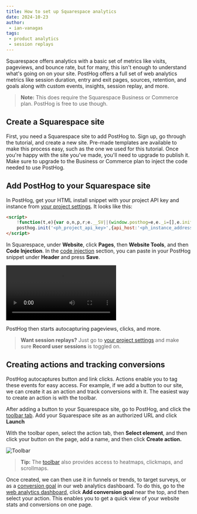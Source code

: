 ```yaml
---
title: How to set up Squarespace analytics
date: 2024-10-23
author:
 - ian-vanagas
tags:
 - product analytics
 - session replays
---
```


Squarespace offers analytics with a basic set of metrics like visits, pageviews, and bounce rate, but for many, this isn't enough to understand what's going on on your site. PostHog offers a full set of web analytics metrics like session duration, entry and exit pages, sources, retention, and goals along with custom events, insights, session replay, and more.

> **Note:** This does require the Squarespace Business or Commerce plan. PostHog is free to use though.

## Create a Squarespace site

First, you need a Squarespace site to add PostHog to. Sign up, go through the tutorial, and create a new site. Pre-made templates are available to make this process easy, such as the one we used for this tutorial. Once you're happy with the site you've made, you'll need to upgrade to publish it. Make sure to upgrade to the Business or Commerce plan to inject the code needed to use PostHog.

## Add PostHog to your Squarespace site

In PostHog, get your HTML install snippet with your project API key and instance from [your project settings](https://us.posthog.com/settings/project). It looks like this:

```html
<script>
    !function(t,e){var o,n,p,r;e.__SV||(window.posthog=e,e._i=[],e.init=function(i,s,a){function g(t,e){var o=e.split(".");2==o.length&&(t=t[o[0]],e=o[1]),t[e]=function(){t.push([e].concat(Array.prototype.slice.call(arguments,0)))}}(p=t.createElement("script")).type="text/javascript",p.crossOrigin="anonymous",p.async=!0,p.src=s.api_host+"/static/array.js",(r=t.getElementsByTagName("script")[0]).parentNode.insertBefore(p,r);var u=e;for(void 0!==a?u=e[a]=[]:a="posthog",u.people=u.people||[],u.toString=function(t){var e="posthog";return"posthog"!==a&&(e+="."+a),t||(e+=" (stub)"),e},u.people.toString=function(){return u.toString(1)+".people (stub)"},o="capture identify alias people.set people.set_once set_config register register_once unregister opt_out_capturing has_opted_out_capturing opt_in_capturing reset isFeatureEnabled onFeatureFlags getFeatureFlag getFeatureFlagPayload reloadFeatureFlags group updateEarlyAccessFeatureEnrollment getEarlyAccessFeatures getActiveMatchingSurveys getSurveys getNextSurveyStep".split(" "),n=0;n<o.length;n++)g(u,o[n]);e._i.push([i,s,a])},e.__SV=1)}(document,window.posthog||[]);
    posthog.init('<ph_project_api_key>',{api_host:'<ph_instance_address>', person_profiles: 'identified_only'})
</script>
```

In Squarespace, under **Website**, click **Pages**, then **Website Tools**, and then **Code Injection**. In the [code injection](https://account.squarespace.com/project-picker?client_id=helpcenter&redirect_url=%2Fpages%2Fwebsite-tools%2Fcode-injection) section, you can paste in your PostHog snippet under **Header** and press **Save**. 

![Snippet install video](https://res.cloudinary.com/dmukukwp6/video/upload/snippet_9f509b1eb3.mp4)

PostHog then starts autocapturing pageviews, clicks, and more.

<ProductScreenshot
  imageLight="https://res.cloudinary.com/dmukukwp6/image/upload/Clean_Shot_2024_10_22_at_21_36_30_2x_a04618e517.png"
  imageDark="https://res.cloudinary.com/dmukukwp6/image/upload/Clean_Shot_2024_10_22_at_21_36_48_2x_610546fddd.png"
  alt="PostHog autocapture events"
  classes="rounded"
/>

> **Want session replays?** Just go to [your project settings](https://us.posthog.com/settings/project-replay) and make sure **Record user sessions** is toggled on.

## Creating actions and tracking conversions

PostHog autocaptures button and link clicks. Actions enable you to tag these events for easy access. For example, if we add a button to our site, we can create it as an action and track conversions with it. The easiest way to create an action is with the toolbar.

After adding a button to your Squarespace site, go to PostHog, and click the [toolbar tab](https://us.posthog.com/toolbar). Add your Squarespace site as an authorized URL and click **Launch**

<ProductScreenshot
  imageLight="https://res.cloudinary.com/dmukukwp6/image/upload/Clean_Shot_2024_10_23_at_08_59_50_2x_c62a5c4b8b.png"
  imageDark="https://res.cloudinary.com/dmukukwp6/image/upload/Clean_Shot_2024_10_23_at_09_00_04_2x_480d179c95.png"
  alt="PostHog toolbar launch"
  classes="rounded"
/>

With the toolbar open, select the action tab, then **Select element**, and then click your button on the page, add a name, and then click **Create action.**

![Toolbar](https://res.cloudinary.com/dmukukwp6/image/upload/Clean_Shot_2024_10_23_at_09_04_57_2x_bfb361075c.png)

> **Tip:** The [toolbar](/docs/toolbar) also provides access to heatmaps, clickmaps, and scrollmaps.

Once created, we can then use it in funnels or trends, to target surveys, or as a [conversion goal](/docs/web-analytics/conversion-goals) in our web analytics dashboard. To do this, go to the [web analytics dashboard](https://us.posthog.com/web), click **Add conversion goal** near the top, and then select your action. This enables you to get a quick view of your website stats and conversions on one page.

<ProductScreenshot
  imageLight="https://res.cloudinary.com/dmukukwp6/image/upload/Clean_Shot_2024_10_23_at_09_13_35_2x_4bea48f51f.png"
  imageDark="https://res.cloudinary.com/dmukukwp6/image/upload/Clean_Shot_2024_10_23_at_09_13_17_2x_66585525d5.png"
  alt="PostHog web analytics dashboard with conversion goal"
  classes="rounded"
/>

<NewsletterForm />